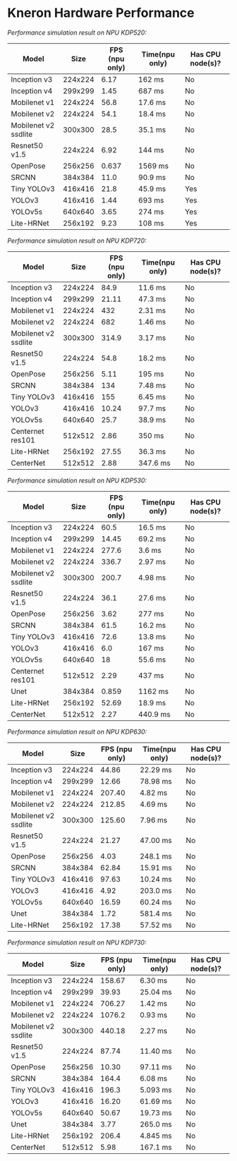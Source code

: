 # Kneron Hardware Performance

 *Performance simulation result on NPU KDP520:*

| Model                | Size    | FPS (npu only) | Time(npu only) | Has CPU node(s)? |
| -------------------- | ------- | -------------- | -------------- | ---------------- |
| Inception v3         | 224x224 |    6.17        | 162  ms        |        No        |
| Inception v4         | 299x299 |    1.45        | 687  ms        |        No        |
| Mobilenet v1         | 224x224 |    56.8        | 17.6 ms        |        No        |
| Mobilenet v2         | 224x224 |    54.1        | 18.4 ms        |        No        |
| Mobilenet v2 ssdlite | 300x300 |    28.5        | 35.1 ms        |        No        |
| Resnet50 v1.5        | 224x224 |    6.92        | 144  ms        |        No        |
| OpenPose             | 256x256 |    0.637       | 1569 ms        |        No        |
| SRCNN                | 384x384 |    11.0        | 90.9 ms        |        No        |
| Tiny YOLOv3          | 416x416 |    21.8        | 45.9 ms        |        Yes       |
| YOLOv3               | 416x416 |    1.44        | 693  ms        |        Yes       |
| YOLOv5s              | 640x640 |    3.65        | 274  ms        |        Yes       |
| Lite-HRNet           | 256x192 |    9.23        | 108  ms        |        Yes       |

*Performance simulation result on NPU KDP720:*

| Model                | Size    | FPS (npu only) | Time(npu only) | Has CPU node(s)? |
| -------------------- | ------- | -------------- | -------------- | ---------------- |
| Inception v3         | 224x224 |    84.9        | 11.6 ms        |        No        |
| Inception v4         | 299x299 |    21.11       | 47.3 ms        |        No        |
| Mobilenet v1         | 224x224 |    432         | 2.31 ms        |        No        |
| Mobilenet v2         | 224x224 |    682         | 1.46 ms        |        No        |
| Mobilenet v2 ssdlite | 300x300 |    314.9       | 3.17 ms        |        No        |
| Resnet50 v1.5        | 224x224 |    54.8        | 18.2 ms        |        No        |
| OpenPose             | 256x256 |    5.11        | 195  ms         |        No        |
| SRCNN                | 384x384 |    134         | 7.48 ms        |        No        |
| Tiny YOLOv3          | 416x416 |    155         | 6.45 ms        |        No        |
| YOLOv3               | 416x416 |    10.24       | 97.7 ms        |        No        |
| YOLOv5s              | 640x640 |    25.7        | 38.9 ms        |        No        |
| Centernet res101     | 512x512 |    2.86        | 350  ms        |        No        |
| Lite-HRNet           | 256x192 |    27.55       | 36.3 ms        |        No        |
| CenterNet            | 512x512 |    2.88        | 347.6 ms       |        No        |

*Performance simulation result on NPU KDP530:*

| Model                | Size    | FPS (npu only) | Time(npu only) | Has CPU node(s)? |
| -------------------- | ------- | -------------- | -------------- | ---------------- |
| Inception v3         | 224x224 |    60.5        | 16.5  ms       |        No        |
| Inception v4         | 299x299 |    14.45       | 69.2  ms       |        No        |
| Mobilenet v1         | 224x224 |    277.6       | 3.6   ms       |        No        |
| Mobilenet v2         | 224x224 |    336.7       | 2.97  ms       |        No        |
| Mobilenet v2 ssdlite | 300x300 |    200.7       | 4.98  ms       |        No        |
| Resnet50 v1.5        | 224x224 |    36.1        | 27.6  ms       |        No        |
| OpenPose             | 256x256 |    3.62        | 277   ms       |        No        |
| SRCNN                | 384x384 |    61.5        | 16.2  ms       |        No        |
| Tiny YOLOv3          | 416x416 |    72.6        | 13.8  ms       |        No        |
| YOLOv3               | 416x416 |    6.0         | 167   ms       |        No        |
| YOLOv5s              | 640x640 |    18          | 55.6  ms       |        No        |
| Centernet res101     | 512x512 |    2.29        | 437   ms       |        No        |
| Unet                 | 384x384 |    0.859       | 1162  ms       |        No        |
| Lite-HRNet           | 256x192 |    52.69       | 18.9  ms       |        No        |
| CenterNet            | 512x512 |    2.27        | 440.9 ms       |        No        |

*Performance simulation result on NPU KDP630:*

| Model                | Size    | FPS (npu only) | Time(npu only) | Has CPU node(s)? |
| -------------------- | ------- | -------------- | -------------- | ---------------- |
| Inception v3         | 224x224 |    44.86       | 22.29 ms       |        No        |
| Inception v4         | 299x299 |    12.66       | 78.98 ms       |        No        |
| Mobilenet v1         | 224x224 |    207.40      | 4.82  ms       |        No        |
| Mobilenet v2         | 224x224 |    212.85      | 4.69  ms       |        No        |
| Mobilenet v2 ssdlite | 300x300 |    125.60      | 7.96  ms       |        No        |
| Resnet50 v1.5        | 224x224 |    21.27       | 47.00 ms       |        No        |
| OpenPose             | 256x256 |    4.03        | 248.1 ms       |        No        |
| SRCNN                | 384x384 |    62.84       | 15.91 ms       |        No        |
| Tiny YOLOv3          | 416x416 |    97.63       | 10.24 ms       |        No        |
| YOLOv3               | 416x416 |    4.92        | 203.0 ms       |        No        |
| YOLOv5s              | 640x640 |    16.59       | 60.24 ms       |        No        |
| Unet                 | 384x384 |    1.72        | 581.4 ms       |        No        |
| Lite-HRNet           | 256x192 |    17.38       | 57.52 ms       |        No        |

*Performance simulation result on NPU KDP730:*

| Model                | Size    | FPS (npu only) | Time(npu only) | Has CPU node(s)? |
| -------------------- | ------- | -------------- | -------------- | ---------------- |
| Inception v3         | 224x224 |    158.67      | 6.30  ms       |        No        |
| Inception v4         | 299x299 |    39.93       | 25.04 ms       |        No        |
| Mobilenet v1         | 224x224 |    706.27      | 1.42  ms       |        No        |
| Mobilenet v2         | 224x224 |    1076.2      | 0.93  ms       |        No        |
| Mobilenet v2 ssdlite | 300x300 |    440.18      | 2.27  ms       |        No        |
| Resnet50 v1.5        | 224x224 |    87.74       | 11.40 ms       |        No        |
| OpenPose             | 256x256 |    10.30       | 97.11 ms       |        No        |
| SRCNN                | 384x384 |    164.4       | 6.08  ms       |        No        |
| Tiny YOLOv3          | 416x416 |    196.3       | 5.093 ms       |        No        |
| YOLOv3               | 416x416 |    16.20       | 61.69 ms       |        No        |
| YOLOv5s              | 640x640 |    50.67       | 19.73 ms       |        No        |
| Unet                 | 384x384 |    3.77        | 265.0 ms       |        No        |
| Lite-HRNet           | 256x192 |    206.4       | 4.845 ms       |        No        |
| CenterNet            | 512x512 |    5.98        | 167.1 ms       |        No        |
